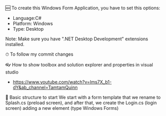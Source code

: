 ﻿🆕 To create this Windows Form Application, you have to set this options:
 - Language:C#
 - Platform: Windows
 - Type: Desktop

 Note: Make sure you have ".NET Desktop Development" extensions installed.


 ⏱ To follow my commit changes


 👓 How to show toolbox and solution explorer and properties in visual studio
 - https://www.youtube.com/watch?v=lms7X_b1-dY&ab_channel=TamtamQuinn


 📝 Basic structure to start
 We start with a form template that we rename to Splash.cs (preload screen),
 and after that, we create the Login.cs (login screen) adding a new element (type Windows Forms)